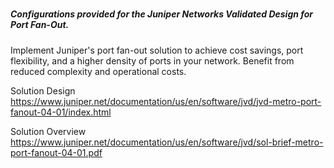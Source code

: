 # <h5> Configurations provided for the Juniper Networks Validated Design for Port Fan-Out.

Implement Juniper's port fan-out solution to achieve cost savings, port flexibility, and a higher density of ports in your network. Benefit from reduced complexity and operational costs.

Solution Design
https://www.juniper.net/documentation/us/en/software/jvd/jvd-metro-port-fanout-04-01/index.html

Solution Overview
https://www.juniper.net/documentation/us/en/software/jvd/sol-brief-metro-port-fanout-04-01.pdf